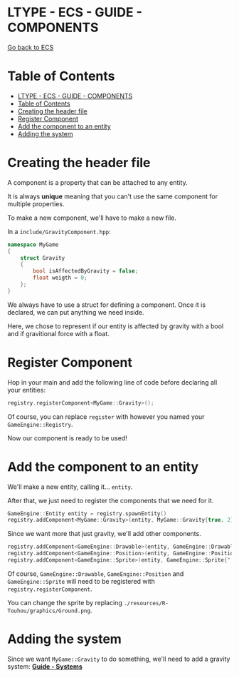 # LTYPE - ECS - GUIDE - COMPONENTS

[Go back to ECS](../../ECS.md)

# Table of Contents
- [LTYPE - ECS - GUIDE - COMPONENTS](#ltype---ecs---guide---components)
- [Table of Contents](#table-of-contents)
- [Creating the header file](#creating-the-header-file)
- [Register Component](#register-component)
- [Add the component to an entity](#add-the-component-to-an-entity)
- [Adding the system](#adding-the-system)

# Creating the header file

A component is a property that can be attached to any entity.

It is always **unique** meaning that you can't use the same component for multiple properties.

To make a new component, we'll have to make a new file.

In a `include/GravityComponent.hpp`:
```hpp
namespace MyGame
{
    struct Gravity
    {
        bool isAffectedByGravity = false;
        float weigth = 0;
    };
}
```

We always have to use a struct for defining a component. Once it is declared, we can put anything we need inside.

Here, we chose to represent if our entity is affected by gravity with a bool and if gravitional force with a float.

# Register Component

Hop in your main and add the following line of code before declaring all your entities:

```cpp
registry.registerComponent<MyGame::Gravity>();
```

Of course, you can replace `register` with however you named your `GameEngine::Registry`.

Now our component is ready to be used!

# Add the component to an entity

We'll make a new entity, calling it... `entity`.

After that, we just need to register the components that we need for it.

```cpp
GameEngine::Entity entity = registry.spawnEntity()
registry.addComponent<MyGame::Gravity>(entity, MyGame::Gravity{true, 2});
```

Since we want more that just gravity, we'll add other components.

```cpp
registry.addComponent<GameEngine::Drawable>(entity, GameEngine::Drawable{true});
registry.addComponent<GameEngine::Position>(entity, GameEngine::Position{100.0f, 100.0f});
registry.addComponent<GameEngine::Sprite>(entity, GameEngine::Sprite{"./resources/R-Touhou/graphics/Ground.png", sf::Sprite(), sf::Texture()});
```

Of course, `GameEngine::Drawable`, `GameEngine::Position` and `GameEngine::Sprite` will need to be registered with `registry.registerComponent`.

You can change the sprite by replacing `./resources/R-Touhou/graphics/Ground.png`.

# Adding the system

Since we want `MyGame::Gravity` to do something, we'll need to add a gravity system: [**Guide - Systems**](ecs/guides/SYSTEMS.md)